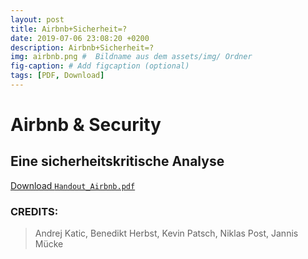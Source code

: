 ```yaml
---
layout: post
title: Airbnb+Sicherheit=?
date: 2019-07-06 23:08:20 +0200
description: Airbnb+Sicherheit=?
img: airbnb.png #  Bildname aus dem assets/img/ Ordner
fig-caption: # Add figcaption (optional)
tags: [PDF, Download]
---
```

# Airbnb & Security
## Eine sicherheitskritische Analyse


[Download `Handout_Airbnb.pdf`](https://github.com/DahlmannIT/SID_SS19/blob/master/assets/content/Handout_Airbnb.pdf)


### CREDITS:
> Andrej Katic, Benedikt Herbst, Kevin
> Patsch, Niklas Post, Jannis Mücke

